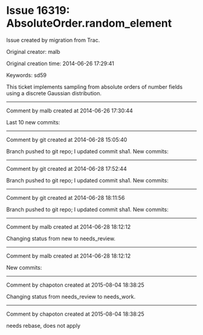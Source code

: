 # Issue 16319: AbsoluteOrder.random_element

Issue created by migration from Trac.

Original creator: malb

Original creation time: 2014-06-26 17:29:41

Keywords: sd59

This ticket implements sampling from absolute orders of number fields using a discrete Gaussian distribution.


---

Comment by malb created at 2014-06-26 17:30:44

Last 10 new commits:


---

Comment by git created at 2014-06-28 15:05:40

Branch pushed to git repo; I updated commit sha1. New commits:


---

Comment by git created at 2014-06-28 17:52:44

Branch pushed to git repo; I updated commit sha1. New commits:


---

Comment by git created at 2014-06-28 18:11:56

Branch pushed to git repo; I updated commit sha1. New commits:


---

Comment by malb created at 2014-06-28 18:12:12

Changing status from new to needs_review.


---

Comment by malb created at 2014-06-28 18:12:12

New commits:


---

Comment by chapoton created at 2015-08-04 18:38:25

Changing status from needs_review to needs_work.


---

Comment by chapoton created at 2015-08-04 18:38:25

needs rebase, does not apply
